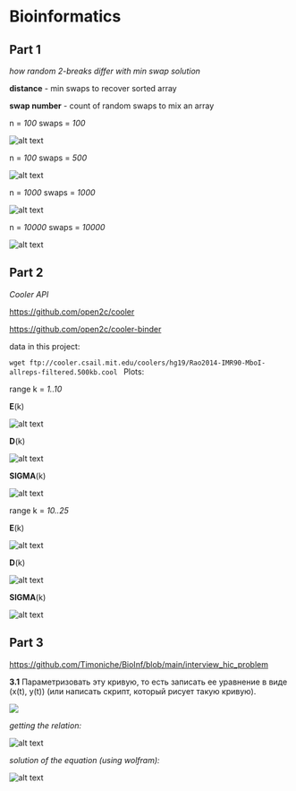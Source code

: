 # Bioinformatics

## Part 1 
*how random 2-breaks differ with min swap solution*

**distance** - min swaps to recover sorted array

**swap number** - count of random swaps to mix an array

n = *100*
swaps = *100*

![alt text](https://github.com/Timoniche/BioInf/blob/main/plots/size100swaps100)

n = *100*
swaps = *500*

![alt text](https://github.com/Timoniche/BioInf/blob/main/plots/size100swaps500)

n = *1000*
swaps = *1000*

![alt text](https://github.com/Timoniche/BioInf/blob/main/plots/size1000swaps1000)

n = *10000*
swaps = *10000*

![alt text](https://github.com/Timoniche/BioInf/blob/main/plots/size10000swaps10000)

## Part 2
*Cooler API*

https://github.com/open2c/cooler

https://github.com/open2c/cooler-binder

data in this project:

`wget ftp://cooler.csail.mit.edu/coolers/hg19/Rao2014-IMR90-MboI-allreps-filtered.500kb.cool
`
Plots:

range k = *1..10*

**E**(k)

![alt text](https://github.com/Timoniche/BioInf/blob/main/plots/chr1_EX_k_1_10)

**D**(k)

![alt text](https://github.com/Timoniche/BioInf/blob/main/plots/chr1_DX_k_1_10)

**SIGMA**(k)

![alt text](https://github.com/Timoniche/BioInf/blob/main/plots/chr1_SIGMA_k_1_10)

range k = *10..25*

**E**(k)

![alt text](https://github.com/Timoniche/BioInf/blob/main/plots/chr1_EX_k_10_25)

**D**(k)

![alt text](https://github.com/Timoniche/BioInf/blob/main/plots/chr1_DX_k_10_25)

**SIGMA**(k)

![alt text](https://github.com/Timoniche/BioInf/blob/main/plots/chr1_SIGMA_k_10_25)

## Part 3

https://github.com/Timoniche/BioInf/blob/main/interview_hic_problem

**3.1** Параметризовать эту кривую, то есть записать ее уравнение в виде (x(t), y(t)) 
(или написать скрипт, который рисует такую кривую).

![](https://github.com/Timoniche/BioInf/blob/main/solutions/gif_task3.gif)

*getting the relation:*

![alt text](https://github.com/Timoniche/BioInf/blob/main/solutions/archimedean.jpg)

*solution of the equation (using wolfram):*

![alt text](https://github.com/Timoniche/BioInf/blob/main/solutions/solution_max_t.png)

